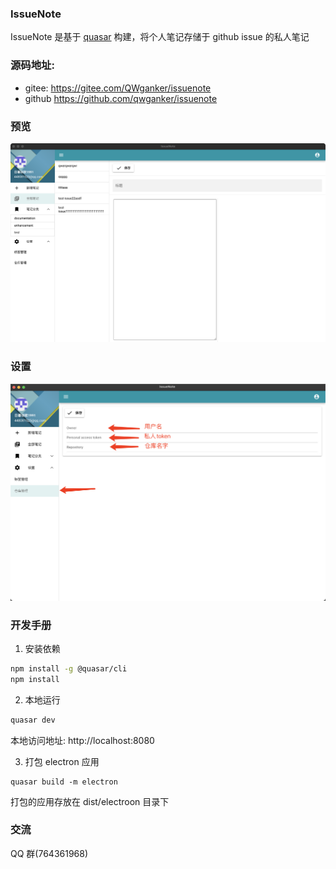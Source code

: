 ### IssueNote

IssueNote 是基于 [quasar](https://quasar.dev/) 构建，将个人笔记存储于 github issue 的私人笔记

### 源码地址:

- gitee: https://gitee.com/QWganker/issuenote
- github https://github.com/qwganker/issuenote

### 预览

![image](./docs/imgs/preview.png)

### 设置

![image](./docs/imgs/setting.png)

### 开发手册

1. 安装依赖

```bash
npm install -g @quasar/cli
npm install
```

2. 本地运行

```bash
quasar dev
```

本地访问地址: http://localhost:8080

3. 打包 electron 应用

```
quasar build -m electron
```

打包的应用存放在 dist/electroon 目录下

### 交流

QQ 群(764361968)
